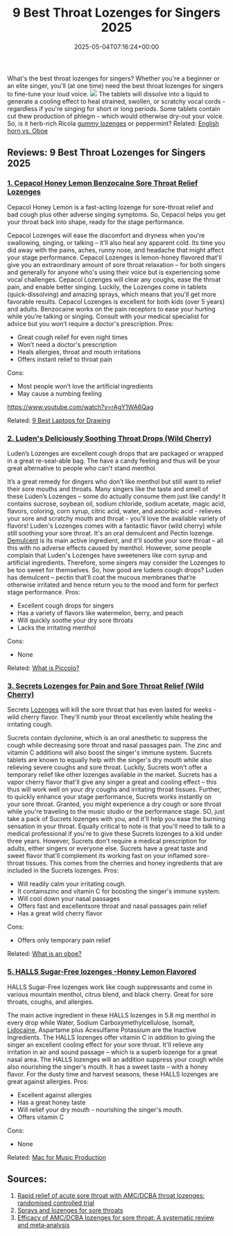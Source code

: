﻿---
layout: post
title: 9 Best Throat Lozenges for Singers 2025
date: '2025-05-04T07:16:24+00:00'
categories:
- Headphones
tags: []
slug: /best-throat-lozenges-for-singers/
lastmod: 2025-05-07T12:21:25+03:00
---

What's the
best throat lozenges for singers?
Whether you're a beginner or an elite singer, you'll (at one time) need the best throat lozenges for singers to fine-tune your loud voice.
![](/assets/img/img/)
The tablets will dissolve into a liquid to generate a cooling effect to heal strained, swollen, or scratchy vocal cords - regardless if you're singing for short or long periods.
Some tablets contain cut thew production of phlegm - which would otherwise dry-out your voice. So, is it herb-rich Ricola
[gummy lozenges](https://europepmc.org/abstract/med/30761819)
or peppermint?
Related:
[English horn vs. Oboe](https://pestpolicy.com/english-horn-vs-oboe/)
## Reviews: 9 Best Throat Lozenges for Singers 2025
### [1. Cepacol Honey Lemon Benzocaine Sore Throat Relief Lozenges](https://www.amazon.com/dp/B00DORUVLO/?tag=p-policy-20)
Cepacol Honey Lemon is a fast-acting lozenge for sore-throat relief and bad cough plus other adverse singing symptoms. So, Cepacol helps you get your throat back into shape, ready for the stage performance.

Cepacol Lozenges will ease the discomfort and dryness when you're swallowing, singing, or talking – it'll also heal any apparent cold. Its time you did away with the pains, aches, runny nose, and headache that might affect your stage performance.
Cepacol Lozenges is lemon-honey flavored that'll give you an extraordinary amount of sore throat relaxation – for both singers and generally for anyone who's using their voice but is experiencing some vocal challenges.
Cepacol Lozenges will clear any coughs, ease the throat pain, and enable better singing. Luckily, the Lozenges come in tablets (quick-dissolving) and amazing sprays, which means that you'll get more favorable results.
Cepacol Lozenges is excellent for both kids (over 5 years) and adults. Benzocaine works on the pain receptors to ease your hurting while you’re talking or singing. Consult with your medical specialist for advice but you won’t require a doctor's prescription.
Pros:
- Great cough relief for even night times
- Won’t need a doctor's prescription
- Heals allergies, throat and mouth irritations
- Offers instant relief to throat pain

Cons:
- Most people won’t love the artificial ingredients
- May cause a numbing feeling

https://www.youtube.com/watch?v=rAgY1WA6Qag

Related:
[9 Best Laptops for Drawing](https://pestpolicy.com/best-laptops-for-drawing/)
### [2. Luden's Deliciously Soothing Throat Drops (Wild Cherry)](https://www.amazon.com/dp/B005GECIAU/?tag=p-policy-20)
Luden’s Lozenges are excellent cough drops that are packaged or wrapped in a great re-seal-able bag. The have a candy feeling and thus will be your great alternative to people who can't stand menthol.

It’s a great remedy for dingers who don’t like menthol but still want to relief their sore mouths and throats. Many singers like the taste and smell of these Luden’s Lozenges – some do actually consume them just like candy!
It contains sucrose, soybean oil, sodium chloride, sodium acetate, magic acid, flavors, coloring, corn syrup, citric acid, water, and ascorbic acid - relieves your sore and scratchy mouth and throat - you'll love the available variety of flavors!
Luden's Lozenges comes with a fantastic flavor (wild cherry) while still soothing your sore throat. It's an oral demulcent and Pectin lozenge.
[Demulcent](https://en.wikipedia.org/wiki/Demulcent)
is its main active ingredient, and it'll soothe your sore throat – all this with no adverse effects caused by menthol.
However, some people complain that Luden's Lozenges have sweeteners like corn syrup and artificial ingredients. Therefore, some singers may consider the Lozenges to be too sweet for themselves.
So, how good are ludens cough drops? Luden has demulcent – pectin that’ll coat the mucous membranes that’re otherwise irritated and hence return you to the mood and form for perfect stage performance.
Pros:
- Excellent cough drops for singers
- Has a variety of flavors like watermelon, berry, and peach
- Will quickly soothe your dry sore throats
- Lacks the irritating menthol

Cons:
- None

Related:
[What is Piccolo?](https://pestpolicy.com/what-is-piccolo/)
### [3. Secrets Lozenges for Pain and Sore Throat Relief (Wild Cherry)](https://www.amazon.com/dp/B000XE70LU/?tag=p-policy-20)
Secrets
[Lozenges](https://dailymed.nlm.nih.gov/dailymed/drugInfo.cfm?setid=da4967c7-ee18-42e7-8c97-8919f3bb1b7d)
will kill the sore throat that has even lasted for weeks - wild cherry flavor. They'll numb your throat excellently while healing the irritating cough.

Sucrets contain dyclonine, which is an oral anesthetic to suppress the cough while decreasing sore throat and nasal passages pain. The zinc and vitamin C additions will also boost the singer's immune system.
Sucrets tablets are known to equally help with the singer's dry mouth while also relieving severe coughs and sore throat. Luckily, Sucrets won't offer a temporary relief like other lozenges available in the market.
Sucrets has a vapor cherry flavor that'll give any singer a great and cooling effect – this thus will work well on your dry coughs and irritating throat tissues. Further, to quickly enhance your stage performance, Sucrets works instantly on your sore throat.
Granted, you might experience a dry cough or sore throat while you're traveling to the music studio or the performance stage. SO, just take a pack of Sucrets lozenges with you, and it'll help you ease the burning sensation in your throat.
Equally critical to note is that you'll need to talk to a medical professional if you're to give these Sucrets lozenges to a kid under three years. However, Sucrets don't require a medical prescription for adults, either singers or everyone else.
Sucrets have a great taste and sweet flavor that'll complement its working fast on your inflamed sore-throat tissues. This comes from the cherries and honey ingredients that are included in the Sucrets lozenges.
Pros:
- Will readily calm your irritating cough.
- It containszinc and vitamin C for boosting the singer's immune system.
- Will cool down your nasal passages
- Offers fast and excellentsore throat and nasal passages pain relief
- Has a great wild cherry flavor

Cons:
- Offers only temporary pain relief

Related:
[What is an oboe?](https://pestpolicy.com/what-is-an-oboe/)
### [5. HALLS Sugar-Free lozenges -Honey Lemon Flavored](https://www.amazon.com/dp/B07QZCKWVK/?tag=p-policy-20)
HALLS Sugar-Free lozenges work like cough suppressants and come in various mountain menthol, citrus blend, and black cherry. Great for sore throats, coughs, and allergies.

The main active ingredient in these HALLS lozenges in 5.8 mg menthol in every drop while Water, Sodium Carboxymethylcellulose, Isomalt,
[Lidocaine,](https://www.thieme-connect.com/products/ejournals/abstract/10.1055/s-0031-1296669)
Aspartame plus Acesulfame Potassium are the Inactive Ingredients.
The HALLS lozenges offer vitamin C in addition to giving the singer an excellent cooling effect for your sore throat. It'll relieve any irritation in air and sound passage – which is a superb lozenge for a great nasal area.
The HALLS lozenges will an addition suppress your cough while also nourishing the singer's mouth. It has a sweet taste – with a honey flavor. For the dusty time and harvest seasons, these HALLS lozenges are great against allergies.
Pros:
- Excellent against allergies
- Has a great honey taste
- Will relief your dry mouth - nourishing the singer's mouth.
- Offers vitamin C

Cons:
- None

Related:
[Mac for Music Production](https://pestpolicy.com/best-mac-for-music-production/)
## Sources:
1. [Rapid relief of acute sore throat with AMC/DCBA throat lozenges: randomised controlled t](https://onlinelibrary.wiley.com/doi/abs/10.1111/j.1742-1241.2009.02230.x)[rial](https://onlinelibrary.wiley.com/doi/abs/10.1111/j.1742-1241.2009.02230.x)
2. [Sprays and lozenges for sore throats](https://www.ajol.info/index.php/safp/article/view/76190)
3. [Efficacy of AMC/DCBA lozenges for sore throat: A systematic review and meta‐analysis](https://onlinelibrary.wiley.com/doi/abs/10.1111/ijcp.13002)